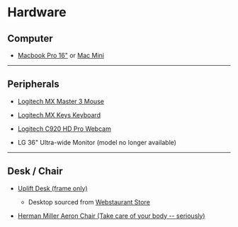 # Hardware

## Computer

- [Macbook Pro 16"](https://www.apple.com/macbook-pro-16/) or [Mac Mini](https://www.apple.com/mac-mini/)

---

## Peripherals

- [Logitech MX Master 3 Mouse](https://www.logitech.com/en-us/products/mice/mx-master-3.910-005620.html?crid=7)

- [Logitech MX Keys Keyboard](https://www.logitech.com/en-us/products/keyboards/mx-keys-wireless-keyboard.920-009294.html?crid=27)

- [Logitech C920 HD Pro Webcam](https://www.logitech.com/en-us/products/webcams/c920-pro-hd-webcam.960-000764.html)

- LG 36" Ultra-wide Monitor (model no longer available)

---

## Desk / Chair

- [Uplift Desk (frame only)](https://www.upliftdesk.com/2-leg-seated-height-side-table-frame-by-uplift-desk/)

  - Desktop sourced from [Webstaurant Store](https://www.webstaurantstore.com/)

- [Herman Miller Aeron Chair (Take care of your body -- seriously)](https://www.hermanmiller.com/products/seating/office-chairs/aeron-chairs/)
